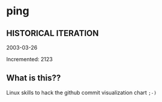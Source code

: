 # ping

## HISTORICAL ITERATION
2003-03-26

Incremented: 2123

## What is this?? 
Linux skills to hack the github commit visualization chart `;-)`
